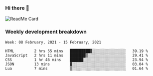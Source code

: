 ### Hi there 👋

<!--
**itzcy/itzcy** is a ✨ _special_ ✨ repository because its `README.md` (this file) appears on your GitHub profile.

Here are some ideas to get you started:

- 🔭 I’m currently working on ...
- 🌱 I’m currently learning ...
- 👯 I’m looking to collaborate on ...
- 🤔 I’m looking for help with ...
- 💬 Ask me about ...
- 📫 How to reach me: ...
- 😄 Pronouns: ...
- ⚡ Fun fact: ...
-->
![ReadMe Card](https://github-readme-stats.vercel.app/api?username=itzcy&show_icons=true&title_color=2d3198&icon_color=797cb8&text_color=24292e&bg_color=f6f8fa)

### Weekly development breakdown
<!--START_SECTION:waka-->
```text
Week: 08 February, 2021 - 15 February, 2021

HTML         2 hrs 55 mins   █████████▓░░░░░░░░░░░░░░░   39.19 % 
JavaScript   2 hrs 11 mins   ███████▒░░░░░░░░░░░░░░░░░   29.41 % 
CSS          1 hr 46 mins    ██████░░░░░░░░░░░░░░░░░░░   23.94 % 
JSON         13 mins         ▓░░░░░░░░░░░░░░░░░░░░░░░░   03.04 % 
Lua          7 mins          ▒░░░░░░░░░░░░░░░░░░░░░░░░   01.64 % 
```
<!--END_SECTION:waka-->
